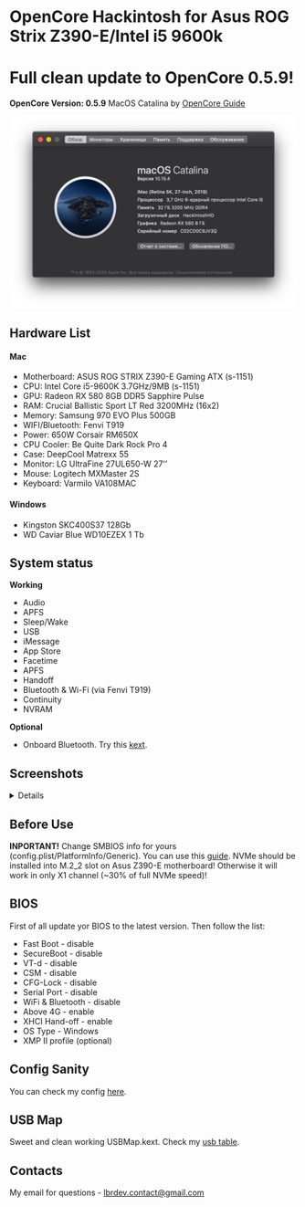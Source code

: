 # OpenCore Hackintosh for Asus ROG Strix Z390-E/Intel i5 9600k
# Full clean update to OpenCore 0.5.9!
__OpenCore Version: 0.5.9__ MacOS Catalina by [OpenCore Guide](https://dortania.github.io/OpenCore-Desktop-Guide/)

![About](_resources/info.png)

## Hardware List
#### Mac
* Motherboard: ASUS ROG STRIX Z390-E Gaming ATX (s-1151)
* CPU: Intel Core i5-9600K 3.7GHz/9MB (s-1151)
* GPU: Radeon RX 580 8GB DDR5 Sapphire Pulse
* RAM: Crucial Ballistic Sport LT Red  3200MHz (16x2)
* Memory: Samsung 970 EVO Plus 500GB
* WIFI/Bluetooth: Fenvi T919
* Power: 650W Corsair RM650X
* CPU Cooler: Be Quite Dark Rock Pro 4
* Case: DeepCool Matrexx 55
* Monitor: LG UltraFine 27UL650-W 27’’
* Mouse: Logitech MXMaster 2S
* Keyboard: Varmilo VA108MAC

#### Windows
* Kingston SKC400S37 128Gb
* WD Caviar Blue WD10EZEX 1 Tb

## System status
**Working**
* Audio
* APFS
* Sleep/Wake
* USB
* iMessage
* App Store
* Facetime
* APFS
* Handoff
* Bluetooth & Wi-Fi (via Fenvi T919)
* Continuity
* NVRAM

**Optional**
* Onboard Bluetooth. Try this [kext](https://github.com/zxystd/IntelBluetoothFirmware).

## Screenshots
<details>

![Disk](_resources/disk.png)

![Cinebench](_resources/cinebench.png)

![Geekbench](_resources/geekbench.png)

</details>

## Before Use
**INPORTANT!**
Change SMBIOS info for yours (config.plist/PlatformInfo/Generic). You can use this [guide](https://dortania.github.io/OpenCore-Desktop-Guide/post-install/iservices.html).
NVMe should be installed into M.2_2 slot on Asus Z390-E motherboard! Otherwise it will work in only X1 channel (~30% of full NVMe speed)!

## BIOS
First of all update yor BIOS to the latest version.
Then follow the list:
* Fast Boot - disable
* SecureBoot - disable
* VT-d - disable
* CSM - disable
* CFG-Lock - disable
* Serial Port - disable
* WiFi & Bluetooth - disable
* Above 4G - enable
* XHCI Hand-off - enable
* OS Type - Windows
* XMP II profile (optional)

## Config Sanity
You can check my config [here](https://opencore.slowgeek.com/?file=coffeelake059Uy7glO&rs=coffeelake059).

## USB Map
Sweet and clean working USBMap.kext.
Check my [usb table](usb_table.md).

## Contacts
My email for questions - lbrdev.contact@gmail.com
